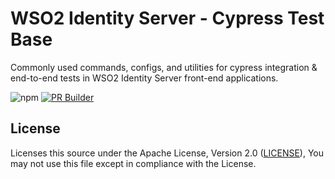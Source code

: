 # WSO2 Identity Server - Cypress Test Base

Commonly used commands, configs, and utilities for cypress integration & end-to-end tests in WSO2 Identity Server front-end applications.

![npm](https://img.shields.io/npm/v/@wso2/identity-cypress-test-base)
[![PR Builder](https://github.com/wso2/identity-cypress-test-base/actions/workflows/pr-builder.yml/badge.svg)](https://github.com/wso2/identity-cypress-test-base/actions/workflows/pr-builder.yml)

## License

Licenses this source under the Apache License, Version 2.0 ([LICENSE](./LICENSE.md)), You may not use this file except in compliance with the License.
